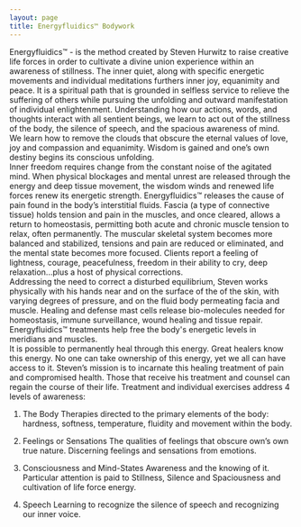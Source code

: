 ```yaml
---
layout: page
title: Energyfluidics™ Bodywork
---
```


Energyfluidics™ - is the method created by Steven Hurwitz to raise creative life forces in order to cultivate a divine union experience within an awareness of stillness. The inner quiet, along with specific energetic movements and individual meditations furthers inner joy, equanimity and peace. It is a spiritual path that is grounded in selfless service to relieve the suffering of others while pursuing the unfolding and outward manifestation of individual enlightenment. Understanding how our actions, words, and thoughts interact with all sentient beings, we learn to act out of the stillness of the body, the silence of speech, and the spacious awareness of mind. We learn how to remove the clouds that obscure the eternal values of love, joy and compassion and equanimity. Wisdom is gained and one’s own destiny begins its conscious unfolding. <br/>
Inner freedom requires change from the constant noise of the agitated mind. When physical blockages and mental unrest are released through the energy and deep tissue movement, the wisdom winds and renewed life forces renew its energetic strength. Energyfluidics™ releases the cause of pain found in the body’s interstitial fluids. Fascia (a type of connective tissue) holds tension and pain in the muscles, and once cleared, allows a return to homeostasis, permitting both acute and chronic muscle tension to relax, often permanently. The muscular skeletal system becomes more balanced and stabilized, tensions and pain are reduced or eliminated, and the mental state becomes more focused. Clients report a feeling of lightness, courage, peacefulness, freedom in their ability to cry, deep relaxation...plus a host of physical corrections. <br/>
Addressing the need to correct a disturbed equilibrium, Steven works physically with his hands near and on the surface of the of the skin, with varying degrees of pressure, and on the fluid body permeating facia and muscle. Healing and defense mast cells release bio-molecules needed for homeostasis, immune surveillance, wound healing and tissue repair. Energyfluidics™ treatments help free the body's energetic levels in meridians and muscles. <br/>
It is possible to permanently heal through this energy. Great healers know this energy. No one can take ownership of this energy, yet we all can have access to it. Steven’s mission is to incarnate this healing treatment of pain and compromised health. Those that receive his treatment and counsel can regain the course of their life.
Treatment and individual exercises address 4 levels of awareness: <br/>

1. The Body 
Therapies directed to the primary elements of the body: hardness, softness, temperature, fluidity and movement within the body.

2. Feelings or Sensations 
The qualities of feelings that obscure own’s own true nature. Discerning feelings and sensations from emotions. 

3. Consciousness and Mind-States 
Awareness and the knowing of it. Particular attention is paid to Stillness, Silence and Spaciousness and cultivation of life force energy.

4. Speech
Learning to recognize the silence of speech and recognizing our inner voice.
